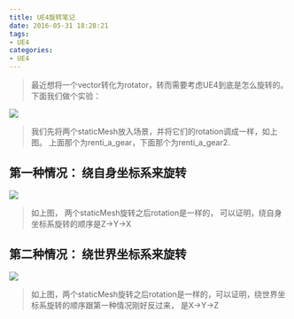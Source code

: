 ```yaml
---
title: UE4旋转笔记
date: 2016-05-31 18:28:21
tags:
- UE4
categories:
- UE4
---
```


> 最近想将一个vector转化为rotator，转而需要考虑UE4到底是怎么旋转的。
下面我们做个实验：

![](http://img.blog.csdn.net/20160913104257997?watermark/2/text/aHR0cDovL2Jsb2cuY3Nkbi5uZXQv/font/5a6L5L2T/fontsize/400/fill/I0JBQkFCMA==/dissolve/70/gravity/Center)

> 我们先将两个staticMesh放入场景，并将它们的rotation调成一样，如上图。
上面那个为renti_a_gear，下面那个为renti_a_gear2.

<!-- more -->

## 第一种情况： 绕自身坐标系来旋转

![](http://img.blog.csdn.net/20160913105150452?watermark/2/text/aHR0cDovL2Jsb2cuY3Nkbi5uZXQv/font/5a6L5L2T/fontsize/400/fill/I0JBQkFCMA==/dissolve/70/gravity/Center)

> 如上图，
两个staticMesh旋转之后rotation是一样的，
可以证明，绕自身坐标系旋转的顺序是Z->Y->X



## 第二种情况： 绕世界坐标系来旋转

![](http://img.blog.csdn.net/20160913110908943?watermark/2/text/aHR0cDovL2Jsb2cuY3Nkbi5uZXQv/font/5a6L5L2T/fontsize/400/fill/I0JBQkFCMA==/dissolve/70/gravity/Center)

> 如上图，两个staticMesh旋转之后rotation是一样的，可以证明，绕世界坐标系旋转的顺序跟第一种情况刚好反过来， 是X->Y->Z